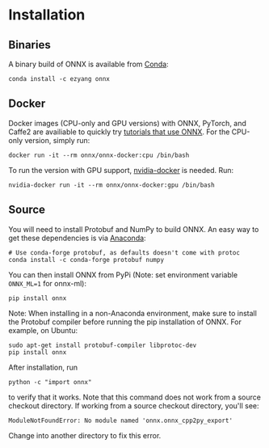 # Installation

## Binaries

A binary build of ONNX is available from [Conda](https://conda.io):

```
conda install -c ezyang onnx
```

## Docker

Docker images (CPU-only and GPU versions) with ONNX, PyTorch, and Caffe2 are availiable to quickly try [tutorials that use ONNX](http://pytorch.org/tutorials/advanced/super_resolution_with_caffe2.html). For the CPU-only version, simply run:

```
docker run -it --rm onnx/onnx-docker:cpu /bin/bash
```

To run the version with GPU support, [nvidia-docker](https://github.com/NVIDIA/nvidia-docker) is needed. Run:
```
nvidia-docker run -it --rm onnx/onnx-docker:gpu /bin/bash
```

## Source

You will need to install Protobuf and NumPy to build ONNX. An easy
way to get these dependencies is via [Anaconda](https://www.anaconda.com/download/):

```
# Use conda-forge protobuf, as defaults doesn't come with protoc
conda install -c conda-forge protobuf numpy
```

You can then install ONNX from PyPi (Note: set environment variable `ONNX_ML=1` for onnx-ml):

```
pip install onnx
```

Note: When installing in a non-Anaconda environment, make sure to install the Protobuf compiler before running the pip installation of ONNX. For example, on Ubuntu:

```
sudo apt-get install protobuf-compiler libprotoc-dev
pip install onnx
```

After installation, run

```
python -c "import onnx"
```

to verify that it works.  Note that this command does not work from
a source checkout directory. If working from a source checkout directory, you'll see:

```
ModuleNotFoundError: No module named 'onnx.onnx_cpp2py_export'
```

Change into another directory to fix this error.
